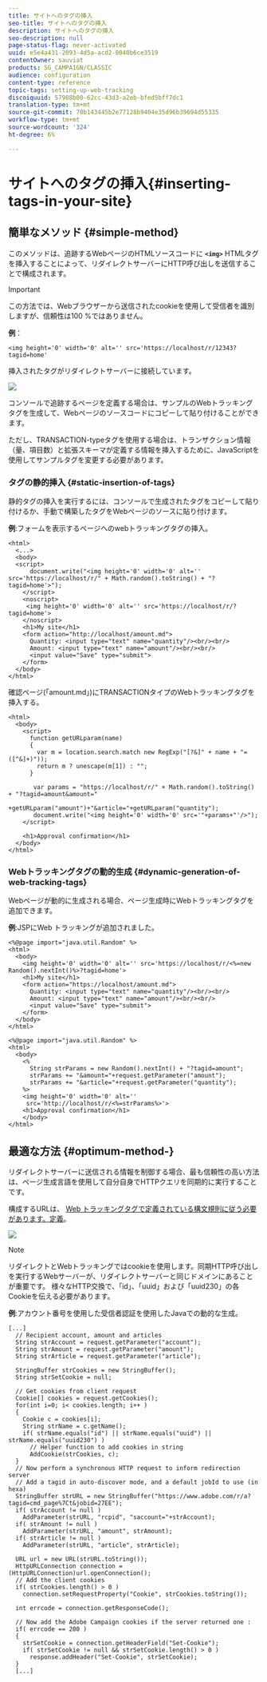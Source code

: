 ```yaml
---
title: サイトへのタグの挿入
seo-title: サイトへのタグの挿入
description: サイトへのタグの挿入
seo-description: null
page-status-flag: never-activated
uuid: e5e4a431-2093-4d5a-acd2-0040b6ce3519
contentOwner: sauviat
products: SG_CAMPAIGN/CLASSIC
audience: configuration
content-type: reference
topic-tags: setting-up-web-tracking
discoiquuid: 57988b00-62cc-43d3-a2eb-bfed5bff7dc1
translation-type: tm+mt
source-git-commit: 70b143445b2e77128b9404e35d96b39694d55335
workflow-type: tm+mt
source-wordcount: '324'
ht-degree: 6%

---
```



# サイトへのタグの挿入{#inserting-tags-in-your-site}

## 簡単なメソッド {#simple-method}

このメソッドは、追跡するWebページのHTMLソースコードに **`<img>`** HTMLタグを挿入することによって、リダイレクトサーバーにHTTP呼び出しを送信することで構成されます。

>[!IMPORTANT]
>
>この方法では、Webブラウザーから送信されたcookieを使用して受信者を識別しますが、信頼性は100 %ではありません。

**例**：

```
<img height='0' width='0' alt='' src='https://localhost/r/12343?tagid=home'
```

挿入されたタグがリダイレクトサーバーに接続しています。

![](assets/d_ncs_integration_webtracking_structure2.png)

コンソールで追跡するページを定義する場合は、サンプルのWebトラッキングタグを生成して、Webページのソースコードにコピーして貼り付けることができます。

ただし、TRANSACTION-typeタグを使用する場合は、トランザクション情報（量、項目数）と拡張スキーマが定義する情報を挿入するために、JavaScriptを使用してサンプルタグを変更する必要があります。

### タグの静的挿入 {#static-insertion-of-tags}

静的タグの挿入を実行するには、コンソールで生成されたタグをコピーして貼り付けるか、手動で構築したタグをWebページのソースに貼り付けます。

**例**:フォームを表示するページへのwebトラッキングタグの挿入。

```
<html>
  <...>
  <body>
  <script>
      document.write("<img height='0' width='0' alt='' src='https://localhost/r/" + Math.random().toString() + "?tagid=home'>");
    </script>
    <noscript>
     <img height='0' width='0' alt='' src='https://localhost/r/?tagid=home'>
    </noscript>
    <h1>My site</h1>
    <form action="http://localhost/amount.md">
      Quantity: <input type="text" name="quantity"/><br/><br/>
      Amount: <input type="text" name="amount"/><br/><br/>
      <input value="Save" type="submit">
    </form>
  </body>
</html>
```

確認ページ(「amount.md」)にTRANSACTIONタイプのWebトラッキングタグを挿入する。

```
<html>
  <body>
    <script>
      function getURLparam(name) 
      {
        var m = location.search.match new RegExp("[?&]" + name + "=([^&]+)"));
        return m ? unescape(m[1]) : "";
      }
 
       var params = "https://localhost/r/" + Math.random().toString() + "?tagid=amount&amount="
                      +getURLparam("amount")+"&article="+getURLparam("quantity");
       document.write("<img height='0' width='0' src='"+params+"'/>");
    </script>

    <h1>Approval confirmation</h1>
  </body>
</html>
```

### Webトラッキングタグの動的生成 {#dynamic-generation-of-web-tracking-tags}

Webページが動的に生成される場合、ページ生成時にWebトラッキングタグを追加できます。

**例**:JSPにWeb トラッキングが追加されました。

```
<%@page import="java.util.Random" %>
<html>
  <body>
    <img height='0' width='0' alt='' src='https://localhost/r/<%=new Random().nextInt()%>?tagid=home'>
    <h1>My site</h1>
    <form action="https://localhost/amount.md">
      Quantity: <input type="text" name="quantity"/><br/><br/>
      Amount: <input type="text" name="amount"/><br/><br/>
      <input value="Save" type="submit">
    </form>
  </body>
</html>
```

```
<%@page import="java.util.Random" %>
<html>
  <body>
    <%  
      String strParams = new Random().nextInt() + "?tagid=amount";
      strParams += "&amount="+request.getParameter("amount");
      strParams += "&article="+request.getParameter("quantity");
    %>
    <img height='0' width='0' alt=''
     src='http://localhost/r/<%=strParams%>'>
    <h1>Approval confirmation</h1>
    </body>
</html>
```

## 最適な方法 {#optimum-method-}

リダイレクトサーバーに送信される情報を制御する場合、最も信頼性の高い方法は、ページ生成言語を使用して自分自身でHTTPクエリを同期的に実行することです。

構成するURLは、 [Web トラッキングタグで定義されている構文規則に従う必要があります。定義](../../configuration/using/web-tracking-tag--definition.md)。

![](assets/d_ncs_integration_webtracking_structure3.png)

>[!NOTE]
>
>リダイレクトとWebトラッキングではcookieを使用します。同期HTTP呼び出しを実行するWebサーバーが、リダイレクトサーバーと同じドメインにあることが重要です。 様々なHTTP交換で、「id」、「uuid」および「uuid230」の各Cookieを伝える必要があります。

**例**:アカウント番号を使用した受信者認証を使用したJavaでの動的な生成。

```
[...]
  // Recipient account, amount and articles
  String strAccount = request.getParameter("account");
  String strAmount = request.getParameter("amount");
  String strArticle = request.getParameter("article");

  StringBuffer strCookies = new StringBuffer();
  String strSetCookie = null;

  // Get cookies from client request
  Cookie[] cookies = request.getCookies();
  for(int i=0; i< cookies.length; i++ )
  {
    Cookie c = cookies[i];
    String strName = c.getName();
    if( strName.equals("id") || strName.equals("uuid") || strName.equals("uuid230") )
      // Helper function to add cookies in string
      AddCookie(strCookies, c);
  }
  // Now perform a synchronous HTTP request to inform redirection server
  // Add a tagid in auto-discover mode, and a default jobId to use (in hexa)
  StringBuffer strURL = new StringBuffer("https://www.adobe.com/r/a?tagid=cmd_page%7Ct&jobid=27EE");
  if( strAccount != null )
    AddParameter(strURL, "rcpid", "saccount="+strAccount);
  if( strAmount != null )
    AddParameter(strURL, "amount", strAmount);
  if( strArticle != null )
    AddParameter(strURL, "article", strArticle);
  
  URL url = new URL(strURL.toString());
  HttpURLConnection connection = (HttpURLConnection)url.openConnection();
  // Add the client cookies
  if( strCookies.length() > 0 )
    connection.setRequestProperty("Cookie", strCookies.toString());

  int errcode = connection.getResponseCode();

  // Now add the Adobe Campaign cookies if the server returned one :
  if( errcode == 200 )
  {
    strSetCookie = connection.getHeaderField("Set-Cookie");
    if( strSetCookie != null && strSetCookie.length() > 0 )
      response.addHeader("Set-Cookie", strSetCookie);
  }
  [...]
```

